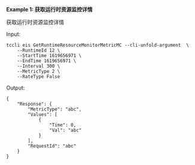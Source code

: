 **Example 1: 获取运行时资源监控详情**

获取运行时资源监控详情

Input: 

```
tccli eis GetRuntimeResourceMonitorMetricMC --cli-unfold-argument  \
    --RuntimeId 12 \
    --StartTime 1619656971 \
    --EndTime 1619656971 \
    --Interval 300 \
    --MetricType 2 \
    --RateType False
```

Output: 
```
{
    "Response": {
        "MetricType": "abc",
        "Values": [
            {
                "Time": 0,
                "Val": "abc"
            }
        ],
        "RequestId": "abc"
    }
}
```

